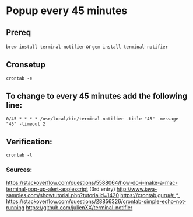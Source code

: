# Popup every 45 minutes

## Prereq
```brew install terminal-notifier```
or
```gem install terminal-notifier```

## Cronsetup
```crontab -e```

## To change to every 45 minutes add the following line:
```0/45 * * * * /usr/local/bin/terminal-notifier -title "45" -message "45" -timeout 2```

## Verification:
```crontab -l```

### Sources:
https://stackoverflow.com/questions/5588064/how-do-i-make-a-mac-terminal-pop-up-alert-applescript (3rd entry)
http://www.java-samples.com/showtutorial.php?tutorialid=1420
https://crontab.guru/#*_*_*_*_*
https://stackoverflow.com/questions/28856326/crontab-simple-echo-not-running
https://github.com/julienXX/terminal-notifier
